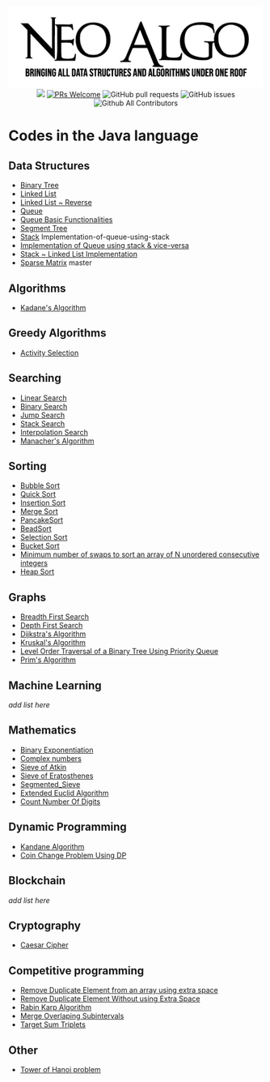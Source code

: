 <p align="center">
    <img src="../img/neo_algo.png"><br>
    <img src="https://img.shields.io/github/license/tesseractcoding/neoalgo?style=flat">
    <a href="http://makeapullrequest.com" target="_blank"><img src="https://img.shields.io/badge/PRs-welcome-brightgreen.svg?style=flat" alt="PRs Welcome"></a>
    <img alt="GitHub pull requests" src="https://img.shields.io/github/issues-pr/tesseractcoding/neoalgo">
    <img alt="GitHub issues" src="https://img.shields.io/github/issues/tesseractcoding/neoalgo">
    <img alt="Github All Contributors" src="https://img.shields.io/github/all-contributors/tesseractcoding/neoalgo">
</p>

# Codes in the Java language

## Data Structures
* [Binary Tree](ds/Binary_Tree.java)
* [Linked List](ds/linkedList.java )
* [Linked List ~ Reverse](ds/linkedListReverse.java )
* [Queue](ds/Queuell.java)
* [Queue Basic Functionalities](ds/queue.java)
* [Segment Tree](ds/SegmentTree.java)
* [Stack](ds/Stackll.java)
 Implementation-of-queue-using-stack
* [Implementation of Queue using stack & vice-versa](ds/QueueandStack.java)
* [Stack ~ Linked List Implementation](ds/Stack.java)
* [Sparse Matrix](ds/SparseMatrix.java)
   master

## Algorithms
* [Kadane's Algorithm](Algorithms/kadanes_Java.java)
## Greedy Algorithms
* [Activity Selection](Greedy_Algorithms/Active_Selection.java)

## Searching
* [Linear Search](search/Linear_search.java)
* [Binary Search](search/Binary_search.java)
* [Jump Search](search/jumpSearch.java)
* [Stack Search](search/Stack_Search.java)
* [Interpolation Search](search/Interpolation_search.java)
* [Manacher's Algorithm](search/ManacherAlgorithm.java)

## Sorting
* [Bubble Sort](sort/BubbleSort.java)
* [Quick Sort](sort/QuickSort.java)
* [Insertion Sort](sort/InsertionSort.java)
* [Merge Sort](sort/Merge_sort.java)
* [PancakeSort](sort/PancakeSort.java)
* [BeadSort](sort/BeadSort.java)
* [Selection Sort](sort/SelectionSort.java)
* [Bucket Sort](sort/BucketSort.java)
* [Minimum number of swaps to sort an array of N unordered consecutive integers](sort/MinimumSwapsForNIntegers.java)
* [Heap Sort](sort/HeapSort.java)

## Graphs
* [Breadth First Search](graphs/BFS.java)
* [Depth First Search](graphs/DFS.java)
* [Dijkstra's Algorithm](graphs/Dijkstra.java)
* [Kruskal's Algorithm](graphs/Kruskal_Algorithm.java)
* [Level Order Traversal of a Binary Tree Using Priority Queue](graphs/LevelOrderTraversalInQueue.java)
* [Prim's Algorithm](graphs/Prim_Algorithm.java)

## Machine Learning
_add list here_

## Mathematics

* [Binary Exponentiation](math/Binary_Exponentiation.java)
* [Complex numbers](math/Complex.java)
* [Sieve of Atkin](math/sieveOfAtkin.java)
* [Sieve of Eratosthenes](math/SieveOfEratosthenes.java)
* [Segmented_Sieve](math/Segmented_Sieve.java)
* [Extended Euclid Algorithm](math/ExtendedEuclidAlgo.java)
* [Count Number Of Digits](math/countDigits)

## Dynamic Programming
* [Kandane Algorithm](dp/Kadane_Algorithm.java)
* [Coin Change Problem Using DP](dp/CoinChangeUsingDp.java)



## Blockchain
_add list here_

## Cryptography
* [Caesar Cipher](cryptography/ceaserCipher.java)

## Competitive programming
* [Remove Duplicate Element from an array using extra space](cp/RemoveDuplicateElement.java)
* [Remove Duplicate Element Without using Extra Space](cp/RemoveDuplicateElementWithoutExtraSpace.java)
* [Rabin Karp Algorithm](cp/Rabin_Karp.java)
* [Merge Overlaping Subintervals](cp/MergeOverlappingArray.java)
* [Target Sum Triplets](cp/target_sum_triplets.java)


## Other
* [Tower of Hanoi problem](other/TowerOfHanoi.java)
